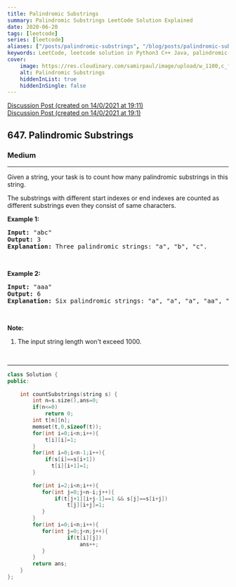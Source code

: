 ```yaml
---
title: Palindromic Substrings
summary: Palindromic Substrings LeetCode Solution Explained
date: 2020-06-20
tags: [leetcode]
series: [leetcode]
aliases: ["/posts/palindromic-substrings", "/blog/posts/palindromic-substrings", "/palindromic-substrings"]
keywords: LeetCode, leetcode solution in Python3 C++ Java, palindromic-substrings solution
cover:
    image: https://res.cloudinary.com/samirpaul/image/upload/w_1100,c_fit,co_rgb:FFFFFF,l_text:Arial_70_bold:Palindromic Substrings/problem-solving.webp
    alt: Palindromic Substrings
    hiddenInList: true
    hiddenInSingle: false
---
```



[Discussion Post (created on 14/0/2021 at 19:11)](https://leetcode.com/problems/palindromic-substrings/solution/)  
[Discussion Post (created on 14/0/2021 at 19:1)](https://leetcode.com/problems/palindromic-substrings/discuss/1016504/Expand-Around-Center-or-100-faster-100-memory-or-C%2B%2B)  
<h2>647. Palindromic Substrings</h2><h3>Medium</h3><hr><div><p>Given a string, your task is to count how many palindromic substrings in this string.</p>

<p>The substrings with different start indexes or end indexes are counted as different substrings even they consist of same characters.</p>

<p><b>Example 1:</b></p>

<pre><b>Input:</b> "abc"
<b>Output:</b> 3
<b>Explanation:</b> Three palindromic strings: "a", "b", "c".
</pre>

<p>&nbsp;</p>

<p><b>Example 2:</b></p>

<pre><b>Input:</b> "aaa"
<b>Output:</b> 6
<b>Explanation:</b> Six palindromic strings: "a", "a", "a", "aa", "aa", "aaa".
</pre>

<p>&nbsp;</p>

<p><b>Note:</b></p>

<ol>
	<li>The input string length won't exceed 1000.</li>
</ol>

<p>&nbsp;</p></div>

---




```cpp
class Solution {
public:
    
    int countSubstrings(string s) {
        int n=s.size(),ans=0;
        if(n<=0)
            return 0;
        int t[n][n];
        memset(t,0,sizeof(t));
        for(int i=0;i<n;i++){
            t[i][i]=1;
        }
        for(int i=0;i<n-1;i++){
            if(s[i]==s[i+1])
              t[i][i+1]=1;
        }
            
        for(int i=2;i<n;i++){
           for(int j=0;j<n-i;j++){
               if(t[j+1][i+j-1]==1 && s[j]==s[i+j])
                   t[j][i+j]=1;
           }
        }
        for(int i=0;i<n;i++){
           for(int j=0;j<n;j++){
                   if(t[i][j])
                       ans++;
           }
        }
        return ans;
    }
};
```
